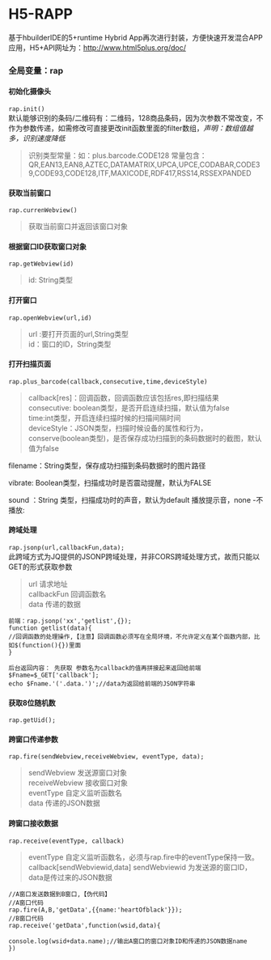 # H5-RAPP
基于hbuilderIDE的5+runtime Hybrid App再次进行封装，方便快速开发混合APP应用，H5+API网址为：http://www.html5plus.org/doc/

### 全局变量：rap

#### 初始化摄像头
`rap.init()`<br/>
默认能够识别的条码/二维码有：二维码，128商品条码，因为次参数不常改变，不作为参数传递，如需修改可直接更改init函数里面的filter数组，*声明：数组值越多，识别速度降低*

>识别类型常量：如：plus.barcode.CODE128
常量包含：QR,EAN13,EAN8,AZTEC,DATAMATRIX,UPCA,UPCE,CODABAR,CODE39,CODE93,CODE128,ITF,MAXICODE,RDF417,RSS14,RSSEXPANDED

#### 获取当前窗口
`rap.currenWebview()`
>获取当前窗口并返回该窗口对象

#### 根据窗口ID获取窗口对象
`rap.getWebview(id)`
>id: String类型<br/>

#### 打开窗口
`rap.openWebview(url,id)`<br/>
>url :要打开页面的url,String类型<br/>
id：窗口的ID，String类型<br/>

#### 打开扫描页面
`rap.plus_barcode(callback,consecutive,time,deviceStyle)`<br/>
>callback[res]：回调函数，回调函数应该包括res,即扫描结果<br/>
consecutive: boolean类型，是否开启连续扫描，默认值为false<br/>
time:int类型，开启连续扫描时候的扫描间隔时间<br/>
deviceStyle：JSON类型，扫描时候设备的属性和行为，conserve(boolean类型)，是否保存成功扫描到的条码数据时的截图，默认值为false<br/>

filename：String类型，保存成功扫描到条码数据时的图片路径<br/>

vibrate: Boolean类型，扫描成功时是否震动提醒，默认为FALSE<br/>

sound ：String 类型，扫描成功时的声音，默认为default 播放提示音，none -不播放:<br/>

#### 跨域处理
`rap.jsonp(url,callbackFun,data);`<br/>
此跨域方式为JQ提供的JSONP跨域处理，并非CORS跨域处理方式，故而只能以GET的形式获取参数

>url 请求地址 <br/>
callbackFun 回调函数名<br/>
data 传递的数据<br/>
```
前端：rap.jsonp('xx','getlist',{});
function getlist(data){
//回调函数的处理操作,【注意】回调函数必须写在全局环境，不允许定义在某个函数内部，比如$(function(){})里面
}

后台返回内容： 先获取 参数名为callback的值再拼接起来返回给前端
$Fname=$_GET['callback'];
echo $Fname.'('.data.')';//data为返回给前端的JSON字符串

```
#### 获取8位随机数
`rap.getUid();`

#### 跨窗口传递参数

`rap.fire(sendWebview,receiveWebview, eventType, data);`
>sendWebview 发送源窗口对象<br/>
receiveWebview 接收窗口对象<br/>
eventType 自定义监听函数名<br/>
data 传递的JSON数据<br/>

#### 跨窗口接收数据
`rap.receive(eventType, callback)`
>eventType 自定义监听函数名，必须与rap.fire中的eventType保持一致。<br/>
callback[sendWebviewid,data] sendWebviewid 为发送源的窗口ID，data是传过来的JSON数据<br/>

```JS
//A窗口发送数据到B窗口,【伪代码】
//A窗口代码
rap.fire(A,B,'getData',{{name:'heartOfblack'}});
//B窗口代码
rap.receive('getData',function(wsid,data){

console.log(wsid+data.name);//输出A窗口的窗口对象ID和传递的JSON数据name
})

```


